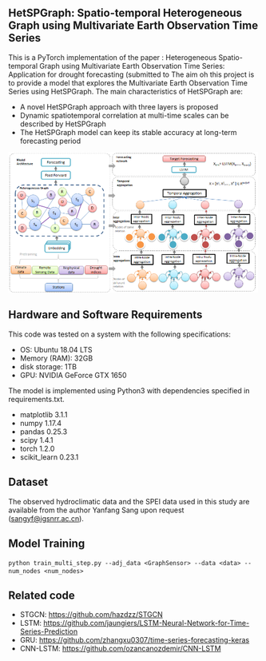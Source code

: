 ## HetSPGraph: Spatio-temporal Heterogeneous Graph using Multivariate Earth Observation Time Series
This is a PyTorch implementation of the paper : Heterogeneous Spatio-temporal Graph using Multivariate Earth
Observation Time Series: Application for drought forecasting (submitted to 
The aim oh this project is to provide a model that explores the Multivariate Earth Observation Time Series using HetSPGraph.
The main characteristics of HetSPGraph are:
- A novel HetSPGraph approach with three layers is proposed
- Dynamic spatiotemporal correlation at multi-time scales can be described by HetSPGraph
- The HetSPGraph model can keep its stable accuracy at long-term forecasting period
<img src="Flowchart.png" width="500">

## Hardware and Software Requirements
This code was tested on a system with the following specifications:
- OS: Ubuntu 18.04 LTS
- Memory (RAM): 32GB
- disk storage: 1TB
- GPU: NVIDIA GeForce GTX 1650

The model is implemented using Python3 with dependencies specified in requirements.txt.
- matplotlib 3.1.1
- numpy 1.17.4
- pandas 0.25.3
- scipy 1.4.1
- torch 1.2.0
- scikit_learn 0.23.1
## Dataset
The observed hydroclimatic data and the SPEI data used in this study are available from the author Yanfang Sang upon request (sangyf@igsnrr.ac.cn).

## Model Training
```
python train_multi_step.py --adj_data <GraphSensor> --data <data> --num_nodes <num_nodes>
```
## Related code

- STGCN: https://github.com/hazdzz/STGCN
- LSTM: https://github.com/jaungiers/LSTM-Neural-Network-for-Time-Series-Prediction
- GRU: https://github.com/zhangxu0307/time-series-forecasting-keras
- CNN-LSTM: https://github.com/ozancanozdemir/CNN-LSTM



